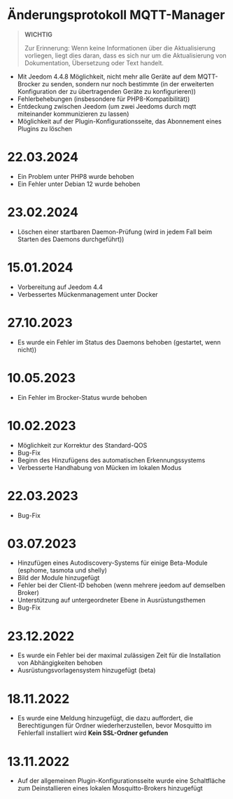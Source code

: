 # Änderungsprotokoll MQTT-Manager

>**WICHTIG**
>
>Zur Erinnerung: Wenn keine Informationen über die Aktualisierung vorliegen, liegt dies daran, dass es sich nur um die Aktualisierung von Dokumentation, Übersetzung oder Text handelt.

- Mit Jeedom 4.4.8 Möglichkeit, nicht mehr alle Geräte auf dem MQTT-Brocker zu senden, sondern nur noch bestimmte (in der erweiterten Konfiguration der zu übertragenden Geräte zu konfigurieren))
- Fehlerbehebungen (insbesondere für PHP8-Kompatibilität))
- Entdeckung zwischen Jeedom (um zwei Jeedoms durch mqtt miteinander kommunizieren zu lassen)
- Möglichkeit auf der Plugin-Konfigurationsseite, das Abonnement eines Plugins zu löschen

# 22.03.2024

- Ein Problem unter PHP8 wurde behoben
- Ein Fehler unter Debian 12 wurde behoben

# 23.02.2024

- Löschen einer startbaren Daemon-Prüfung (wird in jedem Fall beim Starten des Daemons durchgeführt))

# 15.01.2024

- Vorbereitung auf Jeedom 4.4
- Verbessertes Mückenmanagement unter Docker

# 27.10.2023

- Es wurde ein Fehler im Status des Daemons behoben (gestartet, wenn nicht))

# 10.05.2023

- Ein Fehler im Brocker-Status wurde behoben

# 10.02.2023

- Möglichkeit zur Korrektur des Standard-QOS
- Bug-Fix
- Beginn des Hinzufügens des automatischen Erkennungssystems
- Verbesserte Handhabung von Mücken im lokalen Modus

# 22.03.2023

- Bug-Fix

# 03.07.2023

- Hinzufügen eines Autodiscovery-Systems für einige Beta-Module (esphome, tasmota und shelly)
- Bild der Module hinzugefügt
- Fehler bei der Client-ID behoben (wenn mehrere jeedom auf demselben Broker)
- Unterstützung auf untergeordneter Ebene in Ausrüstungsthemen
- Bug-Fix

# 23.12.2022

- Es wurde ein Fehler bei der maximal zulässigen Zeit für die Installation von Abhängigkeiten behoben
- Ausrüstungsvorlagensystem hinzugefügt (beta)

# 18.11.2022

- Es wurde eine Meldung hinzugefügt, die dazu auffordert, die Berechtigungen für Ordner wiederherzustellen, bevor Mosquitto im Fehlerfall installiert wird **Kein SSL-Ordner gefunden**

# 13.11.2022

- Auf der allgemeinen Plugin-Konfigurationsseite wurde eine Schaltfläche zum Deinstallieren eines lokalen Mosquitto-Brokers hinzugefügt
